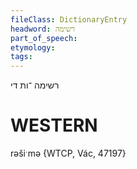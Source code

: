 ```yaml
---
fileClass: DictionaryEntry
headword: רשימה
part_of_speech: 
etymology: 
tags: 
---
```

רשימה
־ות
די

WESTERN
========

rəšiˑmə {WTCP, Vác, 47197}
